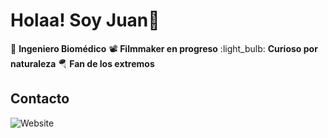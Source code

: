 # Holaa! Soy Juan👋

:test_tube: **Ingeniero Biomédico**
:film_projector: **Filmmaker en progreso**
:light_bulb: **Curioso por naturaleza**
:parachute: **Fan de los extremos**

## Contacto

![Website](https://img.shields.io/website?url=https%3A%2F%2Fwww.linkedin.com%2Fin%2Fjuan-monroy-%2F)
